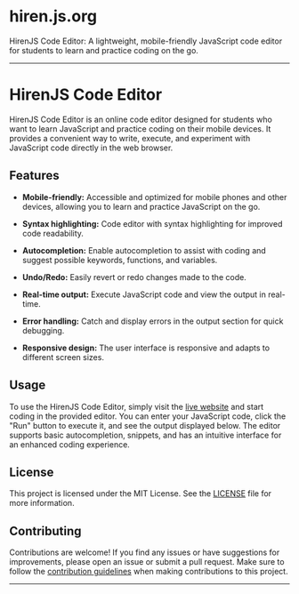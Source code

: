 # hiren.js.org
HirenJS Code Editor: A lightweight, mobile-friendly JavaScript code editor for students to learn and practice coding on the go. 

---

# HirenJS Code Editor

HirenJS Code Editor is an online code editor designed for students who want to learn JavaScript and practice coding on their mobile devices. It provides a convenient way to write, execute, and experiment with JavaScript code directly in the web browser.

## Features

- **Mobile-friendly:** Accessible and optimized for mobile phones and other devices, allowing you to learn and practice JavaScript on the go.

- **Syntax highlighting:** Code editor with syntax highlighting for improved code readability.

- **Autocompletion:** Enable autocompletion to assist with coding and suggest possible keywords, functions, and variables.

- **Undo/Redo:** Easily revert or redo changes made to the code.

- **Real-time output:** Execute JavaScript code and view the output in real-time.

- **Error handling:** Catch and display errors in the output section for quick debugging.

- **Responsive design:** The user interface is responsive and adapts to different screen sizes.

## Usage

To use the HirenJS Code Editor, simply visit the [live website](https://hiren.js.org) and start coding in the provided editor. You can enter your JavaScript code, click the "Run" button to execute it, and see the output displayed below. The editor supports basic autocompletion, snippets, and has an intuitive interface for an enhanced coding experience.

## License

This project is licensed under the MIT License. See the [LICENSE](https://github.com/Hiren2001/hiren.js.org/blob/main/LICENSE) file for more information.

## Contributing

Contributions are welcome! If you find any issues or have suggestions for improvements, please open an issue or submit a pull request. Make sure to follow the [contribution guidelines](https://github.com/your-username/your-repository/blob/main/CONTRIBUTING.md) when making contributions to this project.

---


